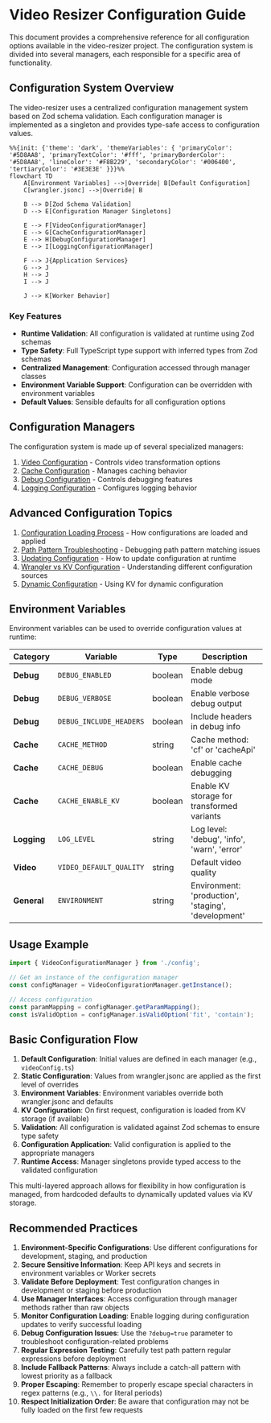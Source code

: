 # Video Resizer Configuration Guide

This document provides a comprehensive reference for all configuration options available in the video-resizer project. The configuration system is divided into several managers, each responsible for a specific area of functionality.

## Configuration System Overview

The video-resizer uses a centralized configuration management system based on Zod schema validation. Each configuration manager is implemented as a singleton and provides type-safe access to configuration values.

```mermaid
%%{init: {'theme': 'dark', 'themeVariables': { 'primaryColor': '#5D8AA8', 'primaryTextColor': '#fff', 'primaryBorderColor': '#5D8AA8', 'lineColor': '#F8B229', 'secondaryColor': '#006400', 'tertiaryColor': '#3E3E3E' }}}%%
flowchart TD
    A[Environment Variables] -->|Override| B[Default Configuration]
    C[wrangler.jsonc] -->|Override| B
    
    B --> D[Zod Schema Validation]
    D --> E[Configuration Manager Singletons]
    
    E --> F[VideoConfigurationManager]
    E --> G[CacheConfigurationManager]
    E --> H[DebugConfigurationManager]
    E --> I[LoggingConfigurationManager]
    
    F --> J{Application Services}
    G --> J
    H --> J
    I --> J
    
    J --> K[Worker Behavior]
```

### Key Features

- **Runtime Validation**: All configuration is validated at runtime using Zod schemas
- **Type Safety**: Full TypeScript type support with inferred types from Zod schemas
- **Centralized Management**: Configuration accessed through manager classes
- **Environment Variable Support**: Configuration can be overridden with environment variables
- **Default Values**: Sensible defaults for all configuration options

## Configuration Managers

The configuration system is made up of several specialized managers:

1. [Video Configuration](./video-configuration.md) - Controls video transformation options
2. [Cache Configuration](./cache-configuration.md) - Manages caching behavior
3. [Debug Configuration](./debug-configuration.md) - Controls debugging features
4. [Logging Configuration](./logging-configuration.md) - Configures logging behavior

## Advanced Configuration Topics

1. [Configuration Loading Process](./configuration-loading.md) - How configurations are loaded and applied
2. [Path Pattern Troubleshooting](./path-pattern-troubleshooting.md) - Debugging path pattern matching issues
3. [Updating Configuration](./updating-configuration.md) - How to update configuration at runtime
4. [Wrangler vs KV Configuration](./wrangler-vs-kv-config.md) - Understanding different configuration sources
5. [Dynamic Configuration](./dynamic-configuration.md) - Using KV for dynamic configuration

## Environment Variables

Environment variables can be used to override configuration values at runtime:

| Category | Variable | Type | Description |
|----------|----------|------|-------------|
| **Debug** | `DEBUG_ENABLED` | boolean | Enable debug mode |
| **Debug** | `DEBUG_VERBOSE` | boolean | Enable verbose debug output |
| **Debug** | `DEBUG_INCLUDE_HEADERS` | boolean | Include headers in debug info |
| **Cache** | `CACHE_METHOD` | string | Cache method: 'cf' or 'cacheApi' |
| **Cache** | `CACHE_DEBUG` | boolean | Enable cache debugging |
| **Cache** | `CACHE_ENABLE_KV` | boolean | Enable KV storage for transformed variants |
| **Logging** | `LOG_LEVEL` | string | Log level: 'debug', 'info', 'warn', 'error' |
| **Video** | `VIDEO_DEFAULT_QUALITY` | string | Default video quality |
| **General** | `ENVIRONMENT` | string | Environment: 'production', 'staging', 'development' |

## Usage Example

```typescript
import { VideoConfigurationManager } from './config';

// Get an instance of the configuration manager
const configManager = VideoConfigurationManager.getInstance();

// Access configuration
const paramMapping = configManager.getParamMapping();
const isValidOption = configManager.isValidOption('fit', 'contain');
```

## Basic Configuration Flow

1. **Default Configuration**: Initial values are defined in each manager (e.g., `videoConfig.ts`)
2. **Static Configuration**: Values from wrangler.jsonc are applied as the first level of overrides
3. **Environment Variables**: Environment variables override both wrangler.jsonc and defaults
4. **KV Configuration**: On first request, configuration is loaded from KV storage (if available)
5. **Validation**: All configuration is validated against Zod schemas to ensure type safety
6. **Configuration Application**: Valid configuration is applied to the appropriate managers
7. **Runtime Access**: Manager singletons provide typed access to the validated configuration

This multi-layered approach allows for flexibility in how configuration is managed, from hardcoded defaults to dynamically updated values via KV storage.

## Recommended Practices

1. **Environment-Specific Configurations**: Use different configurations for development, staging, and production
2. **Secure Sensitive Information**: Keep API keys and secrets in environment variables or Worker secrets
3. **Validate Before Deployment**: Test configuration changes in development or staging before production
4. **Use Manager Interfaces**: Access configuration through manager methods rather than raw objects
5. **Monitor Configuration Loading**: Enable logging during configuration updates to verify successful loading
6. **Debug Configuration Issues**: Use the `?debug=true` parameter to troubleshoot configuration-related problems
7. **Regular Expression Testing**: Carefully test path pattern regular expressions before deployment
8. **Include Fallback Patterns**: Always include a catch-all pattern with lowest priority as a fallback
9. **Proper Escaping**: Remember to properly escape special characters in regex patterns (e.g., `\\.` for literal periods)
10. **Respect Initialization Order**: Be aware that configuration may not be fully loaded on the first few requests